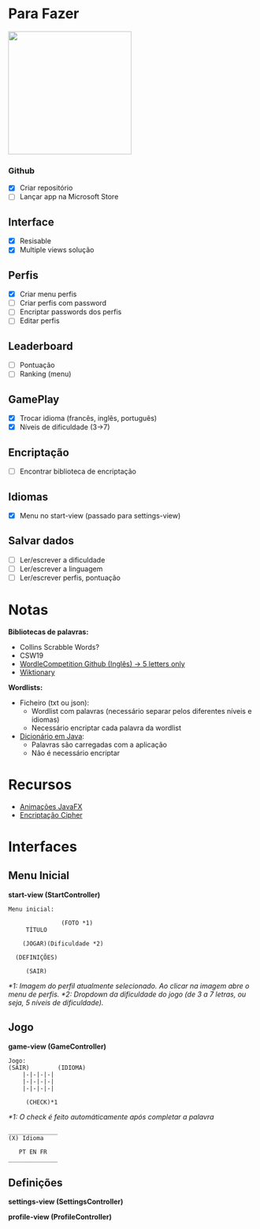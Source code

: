 # Para Fazer

<img src="https://www.videogameschronicle.com/files/2022/01/wordle-d.jpg" width="250">

### Github

- [x] Criar repositório
- [ ] Lançar app na Microsoft Store

## Interface

- [x] Resisable
- [x] Multiple views solução

## Perfis

- [x] Criar menu perfis
- [ ] Criar perfis com password
- [ ] Encriptar passwords dos perfis
- [ ] Editar perfis

## Leaderboard

- [ ] Pontuação
- [ ] Ranking (menu)

## GamePlay

- [x] Trocar idioma (francês, inglês, português)
- [x] Níveis de dificuldade (3->7)

## Encriptação

- [ ] Encontrar biblioteca de encriptação

## Idiomas

- [x] Menu no start-view (passado para settings-view)

## Salvar dados

- [ ] Ler/escrever a dificuldade
- [ ] Ler/escrever a linguagem
- [ ] Ler/escrever perfis, pontuação

# Notas

**Bibliotecas de palavras:**
- Collins Scrabble Words?
- CSW19
- [WordleCompetition Github (Inglês) -> 5 letters only](https://github.com/Kinkelin/WordleCompetition/tree/main/data/official)
- [Wiktionary](https://en.wiktionary.org/wiki/Wiktionary:Main_Page)

**Wordlists:**

- Ficheiro (txt ou json):
  - Wordlist com palavras (necessário separar pelos diferentes níveis e idiomas)
  - Necessário encriptar cada palavra da wordlist
- [Dicionário em Java](https://docs.oracle.com/javase/8/docs/api/java/util/Dictionary.html):
  - Palavras são carregadas com a aplicação
  - Não é necessário encriptar

# Recursos

- [Animações JavaFX](https://github.com/iAmGio/animated)
- [Encriptação Cipher](https://www.geeksforgeeks.org/encrypt-and-decrypt-string-file-using-java/)

# Interfaces

## Menu Inicial

**start-view (StartController)**

````
Menu inicial:
                
               (FOTO *1)
     TÍTULO
    
    (JOGAR)(Dificuldade *2)

  (DEFINIÇÕES)
  
     (SAIR)

````
_*1: Imagem do perfil atualmente selecionado. Ao clicar na imagem
abre o menu de perfis._
_*2: Dropdown da dificuldade do jogo (de 3 a 7 letras, ou seja, 5 níveis
de dificuldade)._

## Jogo

**game-view (GameController)**

````
Jogo:
(SAIR)        (IDIOMA)
    |-|-|-|-|
    |-|-|-|-|
    |-|-|-|-|
    
     (CHECK)*1
````
_*1: O check é feito automáticamente após completar a palavra_

```
______________
(X) Idioma
    
   PT EN FR
______________

```

## Definições

**settings-view (SettingsController)**

**profile-view (ProfileController)**

````

````
